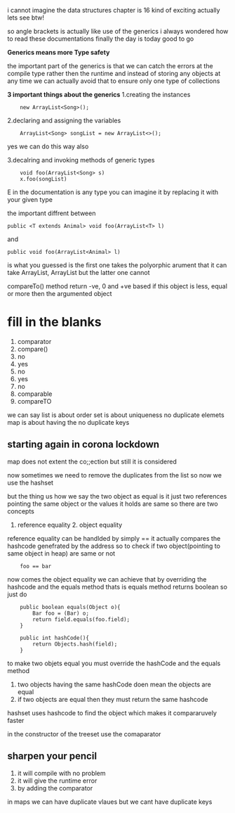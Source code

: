 i cannot imagine the data structures chapter is 16 kind of exciting actually lets see btw!

so angle brackets is actually like use of the generics i always wondered how to read these documentations finally the day is today good to go

**Generics means more Type safety**

the important part of the generics is that we can catch the errors at the compile type rather then the runtime
and instead of storing any objects at any time we can actually avoid that to ensure only one type of collections

**3 important things about the generics**
1.creating the instances
        
        
        new ArrayList<Song>();
2.declaring and assigning the variables
        
        
        ArrayList<Song> songList = new ArrayList<>();
yes we can do this way also

3.decalring and invoking methods of generic types
        
        
        void foo(ArrayList<Song> s)
        x.foo(songList)

E in the documentation is any type you can imagine it by replacing it with your given type   

the important diffrent between


    public <T extends Animal> void foo(ArrayList<T> l)
and
        
        
    public void foo(ArrayList<Animal> l)
is what you guessed is the first one takes the polyorphic arument that it can take ArrayList<Animal>, ArrayList<Dog>
but the latter one cannot

compareTo() method return -ve, 0 and  +ve based if this object is less, equal or more then the argumented object
# fill in the blanks
1. comparator
2. compare()
3. no
4. yes
5. no
6. yes
7. no
8. comparable
9. compareTO

we can say 
list is about order
set is about uniqueness no duplicate elemets
map is about having the no duplicate keys

## starting again in corona lockdown
map does not extent the co;;ection but still it is considered

now sometimes we need to remove the duplicates from the list so now we use the hashset

but the thing us how we say the two object as equal is it just two references pointing the same object or the values it holds are same
 so there are two concepts
1. reference equality 2. object equality

reference equality can be handlded by simply == 
it actually compares the hashcode genefrated by the address so to check if two object(pointing to same object in heap) are same or not
        
        
        foo == bar
now comes the object equality 
we can achieve that by overriding the hashcode and the equals method
thats is equals method returns boolean so just do 
        
        
        public boolean equals(Object o){
            Bar foo = (Bar) o;
            return field.equals(foo.field);
        }
        
        public int hashCode(){
            return Objects.hash(field);
        }
to make two objets equal you must override the hashCode and the equals method

1. two objects having the same hashCode doen mean the objects are equal
2. if two objects are equal then they must return the same hashcode

hashset uses hashcode to find the object which makes it compararuvely faster

in the constructor of the treeset use the comaparator

## sharpen your pencil
1. it will compile with no problem
2. it will give the runtime error
3. by adding the comparator

in maps we can have duplicate vlaues but we cant have duplicate keys

 